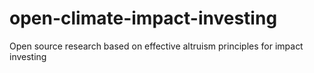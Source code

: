# open-climate-impact-investing
Open source research based on effective altruism principles for impact investing
